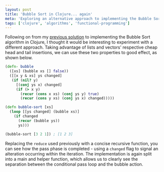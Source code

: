 ```yaml
---
layout: post
title: 'Bubble Sort in Clojure... again'
meta: 'Exploring an alternative approach to implementing the Bubble Sort algorithm in Clojure, leveraging lists and vectors for efficiency.'
tags: ['clojure', 'algorithms', 'functional-programming']
---
```


Following on from my [previous solution](../2016-02-19-bubble-sort-in-clojure/index.md) to implementing the Bubble Sort algorithm in Clojure, I thought it would be interesting to experiment with a different approach.
Taking advantage of lists and vectors' respective cheap head and tail insertions, we can use these two properties to good effect, as shown below.

<!--more-->

```clojure
(defn- bubble
  ([xs] (bubble xs [] false))
  ([[x y & xs] ys changed]
   (if (nil? y)
     [(conj ys x) changed]
     (if (> x y)
       (recur (cons x xs) (conj ys y) true)
       (recur (cons y xs) (conj ys x) changed)))))

(defn bubble-sort [xs]
  (loop [[ys changed] (bubble xs)]
    (if changed
      (recur (bubble ys))
      ys)))

(bubble-sort [3 2 1]) ; [1 2 3]
```

Replacing the `reduce` used previously with a concise recursive function, you can see how the pass phase is completed - using a `changed` flag to signal an alteration occurring within the iteration.
The implementation is again split into a main and helper function, which allows us to clearly see the separation between the conditional pass loop and the bubble action.
